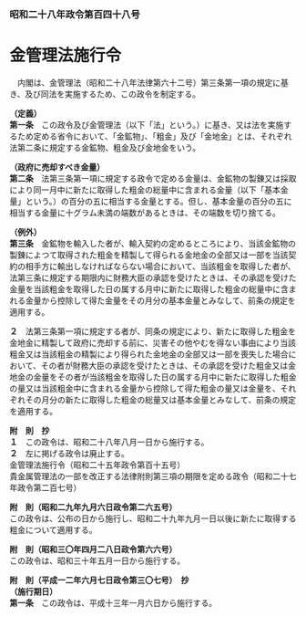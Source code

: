 ### 昭和二十八年政令第百四十八号  
# 金管理法施行令  
　内閣は、金管理法（昭和二十八年法律第六十二号）第三条第一項の規定に基き、及び同法を実施するため、この政令を制定する。  
  
**（定義）**  
**第一条**　この政令及び金管理法（以下「法」という。）に基き、又は法を実施するため定める省令において、「金鉱物」、「粗金」及び「金地金」とは、それぞれ法第二条に規定する金鉱物、粗金及び金地金をいう。  
  
**（政府に売却すべき金量）**  
**第二条**　法第三条第一項に規定する政令で定める金量は、金鉱物の製錬又は採取により同一月中に新たに取得した粗金の総量中に含まれる金量（以下「基本金量」という。）の百分の五に相当する金量とする。但し、基本金量の百分の五に相当する金量に十グラム未満の端数があるときは、その端数を切り捨てる。  
  
**（例外）**  
**第三条**　金鉱物を輸入した者が、輸入契約の定めるところにより、当該金鉱物の製錬によつて取得された粗金を精製して得られる金地金の全部又は一部を当該契約の相手方に輸出しなければならない場合において、当該粗金を取得した者が、法第三条に規定する期限内に財務大臣の承認を受けたときは、その承認を受けた金量を当該粗金を取得した日の属する月中に新たに取得した粗金の総量中に含まれる金量から控除して得た金量をその月分の基本金量とみなして、前条の規定を適用する。  
  
**２**　法第三条第一項に規定する者が、同条の規定により、新たに取得した粗金を金地金に精製して政府に売却する前に、災害その他やむを得ない事由により当該粗金又は当該粗金の精製により得られた金地金の全部又は一部を喪失した場合において、その者が財務大臣の承認を受けたときは、その承認を受けた粗金又は金地金の金量をその者が当該粗金を取得した日の属する月中に新たに取得した粗金の量又は当該粗金中に含まれる金量から控除して得た粗金の量又は金量を、それぞれその月分の新たに取得した粗金の総量又は基本金量とみなして、前条の規定を適用する。  
  
**附　則　抄**  
**１**　この政令は、昭和二十八年八月一日から施行する。  
**２**　左に掲げる政令は廃止する。  
金管理法施行令（昭和二十五年政令第百十五号）  
貴金属管理法の一部を改正する法律附則第三項の期限を定める政令（昭和二十七年政令第二百七号）  
  
**附　則（昭和二九年九月六日政令第二六五号）**  
この政令は、公布の日から施行し、昭和二十九年九月一日以後に新たに取得する粗金について適用する。  
  
**附　則（昭和三〇年四月二八日政令第六六号）**  
この政令は、昭和三十年五月一日から施行する。  
  
**附　則（平成一二年六月七日政令第三〇七号）　抄**  
**（施行期日）**  
**第一条**　この政令は、平成十三年一月六日から施行する。  
  
